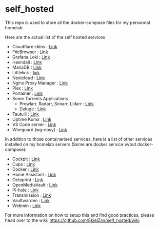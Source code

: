 # self_hosted

This repo is used to store all the docker-compose files for my personnal homelab

Here are the actual list of the self hosted services

 - Cloudflare-ddns : [Link](https://github.com/timothymiller/cloudflare-ddns)
 - FileBrowser : [Link](https://filebrowser.org/)
 - Grafana Loki : [Link](https://grafana.com/oss/loki/)
 - Heimdall : [Link](https://heimdall.site/)
 - MariaDB : [Link](https://hub.docker.com/_/mariadb)
 - Littlelink : [link](https://littlelink.io/)
 - Nextcloud : [Link](https://nextcloud.com/)
 - Nginx Proxy Manager : [Link](https://nginxproxymanager.com/)
 - Plex : [Link](https://www.plex.tv/)
 - Portainer : [Link](https://www.portainer.io/)
 - Some Torrents Applications
   - Prowlarr, Radarr, Sonarr, Lidarr : [Link](https://wiki.servarr.com/)
   - Deluge : [Link](https://deluge-torrent.org/)
 - Tautulli : [Link](https://tautulli.com/)
 - Uptime Kuma : [Link](https://github.com/louislam/uptime-kuma)
 - VS Code server : [Link](https://github.com/coder/code-server)
 - Wireguard (wg-easy) : [Link](https://github.com/WeeJeWel/wg-easy)

In addition to those containerised services, here is a list of other services installed on my homelab servers (Some are docker service w/out docker-compose):

 - Cockpit : [Link](https://cockpit-project.org/)
 - Cups : [Link](http://www.cups.org/)
 - Docker : [Link](https://docs.docker.com/)
 - Home Assistant : [Link](https://www.home-assistant.io/)
 - Octoprint : [Link](https://octoprint.org/)
 - OpenMediaVault : [Link](https://www.openmediavault.org/)
 - Pi-hole : [Link](https://pi-hole.net/)
 - Transmission : [Link](https://transmissionbt.com/)
 - Vaultwarden : [Link](https://wiki-tech.io/SelfHosted/Bitwarden)
 - Webmin : [Link](https://webmin.com/)

For more information on how to setup this and find good practices, please head over to the wiki: https://github.com/EkielZan/self_hosted/wiki
